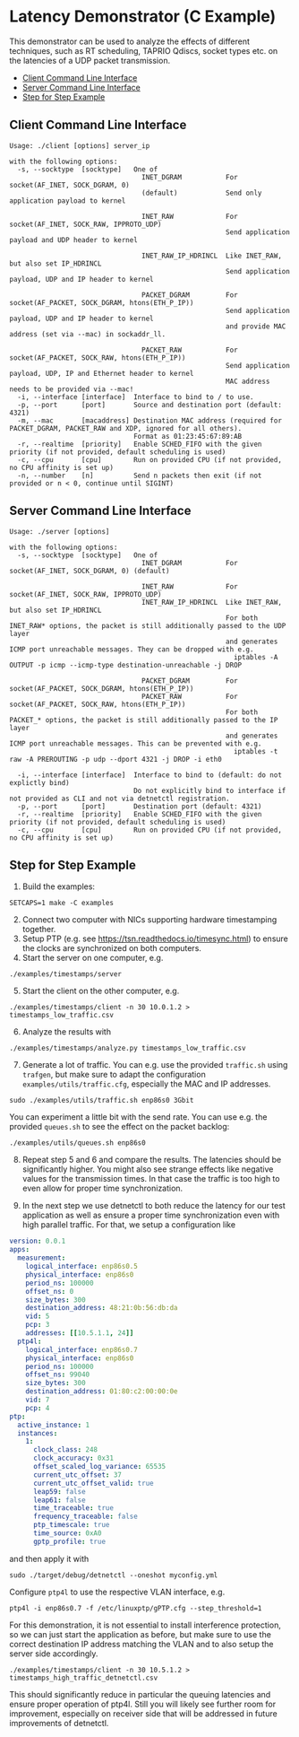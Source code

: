 <!--
SPDX-FileCopyrightText: 2023 Linutronix GmbH

SPDX-License-Identifier: 0BSD
-->

# Latency Demonstrator (C Example)

This demonstrator can be used to analyze the effects of different techniques, such as RT scheduling, TAPRIO Qdiscs, socket types etc. on the latencies of a UDP packet transmission.

- [Client Command Line Interface](#client-command-line-interface)
- [Server Command Line Interface](#server-command-line-interface)
- [Step for Step Example](#step-for-step-example)

## Client Command Line Interface

```console
Usage: ./client [options] server_ip

with the following options:
  -s, --socktype  [socktype]   One of
                                 INET_DGRAM           For socket(AF_INET, SOCK_DGRAM, 0)
                                 (default)            Send only application payload to kernel

                                 INET_RAW             For socket(AF_INET, SOCK_RAW, IPPROTO_UDP)
                                                      Send application payload and UDP header to kernel

                                 INET_RAW_IP_HDRINCL  Like INET_RAW, but also set IP_HDRINCL
                                                      Send application payload, UDP and IP header to kernel

                                 PACKET_DGRAM         For socket(AF_PACKET, SOCK_DGRAM, htons(ETH_P_IP))
                                                      Send application payload, UDP and IP header to kernel
                                                      and provide MAC address (set via --mac) in sockaddr_ll.

                                 PACKET_RAW           For socket(AF_PACKET, SOCK_RAW, htons(ETH_P_IP))
                                                      Send application payload, UDP, IP and Ethernet header to kernel
                                                      MAC address needs to be provided via --mac!
  -i, --interface [interface]  Interface to bind to / to use.
  -p, --port      [port]       Source and destination port (default: 4321)
  -m, --mac       [macaddress] Destination MAC address (required for PACKET_DGRAM, PACKET_RAW and XDP, ignored for all others).
                               Format as 01:23:45:67:89:AB
  -r, --realtime  [priority]   Enable SCHED_FIFO with the given priority (if not provided, default scheduling is used)
  -c, --cpu       [cpu]        Run on provided CPU (if not provided, no CPU affinity is set up)
  -n, --number    [n]          Send n packets then exit (if not provided or n < 0, continue until SIGINT)
```

## Server Command Line Interface

```console
Usage: ./server [options]

with the following options:
  -s, --socktype  [socktype]   One of
                                 INET_DGRAM           For socket(AF_INET, SOCK_DGRAM, 0) (default)

                                 INET_RAW             For socket(AF_INET, SOCK_RAW, IPPROTO_UDP)
                                 INET_RAW_IP_HDRINCL  Like INET_RAW, but also set IP_HDRINCL
                                                      For both INET_RAW* options, the packet is still additionally passed to the UDP layer
                                                      and generates ICMP port unreachable messages. They can be dropped with e.g.
                                                        iptables -A OUTPUT -p icmp --icmp-type destination-unreachable -j DROP

                                 PACKET_DGRAM         For socket(AF_PACKET, SOCK_DGRAM, htons(ETH_P_IP))
                                 PACKET_RAW           For socket(AF_PACKET, SOCK_RAW, htons(ETH_P_IP))
                                                      For both PACKET_* options, the packet is still additionally passed to the IP layer
                                                      and generates ICMP port unreachable messages. This can be prevented with e.g.
                                                        iptables -t raw -A PREROUTING -p udp --dport 4321 -j DROP -i eth0

  -i, --interface [interface]  Interface to bind to (default: do not explictly bind)
                               Do not explicitly bind to interface if not provided as CLI and not via detnetctl registration.
  -p, --port      [port]       Destination port (default: 4321)
  -r, --realtime  [priority]   Enable SCHED_FIFO with the given priority (if not provided, default scheduling is used)
  -c, --cpu       [cpu]        Run on provided CPU (if not provided, no CPU affinity is set up)
```

## Step for Step Example

1. Build the examples:

```console
SETCAPS=1 make -C examples
```

2. Connect two computer with NICs supporting hardware timestamping together.
3. Setup PTP (e.g. see <https://tsn.readthedocs.io/timesync.html>) to ensure the clocks are synchronized on both computers.
4. Start the server on one computer, e.g.

```console
./examples/timestamps/server
```

5. Start the client on the other computer, e.g.

```console
./examples/timestamps/client -n 30 10.0.1.2 > timestamps_low_traffic.csv
```

6. Analyze the results with

```console
./examples/timestamps/analyze.py timestamps_low_traffic.csv
```

7. Generate a lot of traffic. You can e.g. use the provided `traffic.sh` using `trafgen`, but make sure to adapt the configuration `examples/utils/traffic.cfg`, especially the MAC and IP addresses.

```console
sudo ./examples/utils/traffic.sh enp86s0 3Gbit
```

   You can experiment a little bit with the send rate. You can use e.g. the provided `queues.sh` to see the effect on the packet backlog:

```console
./examples/utils/queues.sh enp86s0
```

8. Repeat step 5 and 6 and compare the results. The latencies should be significantly higher. You might also see strange effects like negative values for the transmission times. In that case the traffic is too high to even allow for proper time synchronization.

9. In the next step we use detnetctl to both reduce the latency for our test application as well as ensure a proper time synchronization even with high parallel traffic. For that, we setup a configuration like

```yaml
version: 0.0.1
apps:
  measurement:
    logical_interface: enp86s0.5
    physical_interface: enp86s0
    period_ns: 100000
    offset_ns: 0
    size_bytes: 300
    destination_address: 48:21:0b:56:db:da
    vid: 5
    pcp: 3
    addresses: [[10.5.1.1, 24]]
  ptp4l:
    logical_interface: enp86s0.7
    physical_interface: enp86s0
    period_ns: 100000
    offset_ns: 99040
    size_bytes: 300
    destination_address: 01:80:c2:00:00:0e
    vid: 7
    pcp: 4
ptp:
  active_instance: 1
  instances:
    1:
      clock_class: 248
      clock_accuracy: 0x31
      offset_scaled_log_variance: 65535
      current_utc_offset: 37
      current_utc_offset_valid: true
      leap59: false
      leap61: false
      time_traceable: true
      frequency_traceable: false
      ptp_timescale: true
      time_source: 0xA0
      gptp_profile: true
```

and then apply it with

```console
sudo ./target/debug/detnetctl --oneshot myconfig.yml 
```

Configure `ptp4l` to use the respective VLAN interface, e.g.

```console
ptp4l -i enp86s0.7 -f /etc/linuxptp/gPTP.cfg --step_threshold=1
```

For this demonstration, it is not essential to install interference protection, so we can just start the application as before, but make sure to use the correct destination IP address matching the VLAN and to also setup the server side accordingly.

```console
./examples/timestamps/client -n 30 10.5.1.2 > timestamps_high_traffic_detnetctl.csv
```

This should significantly reduce in particular the queuing latencies and ensure proper operation of ptp4l. Still you will likely see further room for improvement, especially on receiver side that will be addressed in future improvements of detnetctl.


